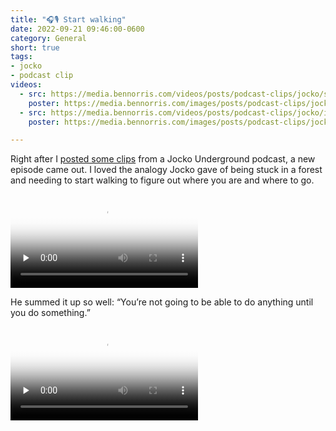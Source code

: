 ```yaml
---
title: "🎧🎙️ Start walking"
date: 2022-09-21 09:46:00-0600
category: General
short: true
tags:
- jocko
- podcast clip
videos:
  - src: https://media.bennorris.com/videos/posts/podcast-clips/jocko/start-walking.mov
    poster: https://media.bennorris.com/images/posts/podcast-clips/jocko/start-walking.jpeg
  - src: https://media.bennorris.com/videos/posts/podcast-clips/jocko/iterative-decision-making.mov
    poster: https://media.bennorris.com/images/posts/podcast-clips/jocko/iterative-decision-making.jpeg

---
```


Right after I [posted some clips](https://bennorris.com/2022/09/19/in-your-body) from a Jocko Underground podcast, a new episode came out. I loved the analogy Jocko gave of being stuck in a forest and needing to start walking to figure out where you are and where to go.

<div class="embed-responsive embed-responsive-16by9">
    <video class="embed-responsive-item" controls="controls" playsinline="playsinline" src="https://media.bennorris.com/videos/posts/podcast-clips/jocko/start-walking.mov" poster="https://media.bennorris.com/images/posts/podcast-clips/jocko/start-walking.jpeg" style="background-image:url(https://media.bennorris.com/images/posts/podcast-clips/jocko/start-walking.jpeg);background-size:contain;background-repeat:no-repeat;" preload="none"></video>
</div>

He summed it up so well: “You’re not going to be able to do anything until you do something.”

<div class="embed-responsive embed-responsive-16by9">
    <video class="embed-responsive-item" controls="controls" playsinline="playsinline" src="https://media.bennorris.com/videos/posts/podcast-clips/jocko/iterative-decision-making.mov" poster="https://media.bennorris.com/images/posts/podcast-clips/jocko/iterative-decision-making.jpeg" style="background-image:url(https://media.bennorris.com/images/posts/podcast-clips/jocko/iterative-decision-making.jpeg);background-size:contain;background-repeat:no-repeat;" preload="none"></video>
</div>



